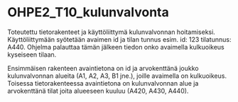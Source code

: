 ﻿# OHPE2_T10_kulunvalvonta
Toteutettu tietorakenteet ja käyttöliittymä kulunvalvonnan hoitamiseksi. Käyttöliittymään syötetään avaimen id ja tilan tunnus esim. id: 123 tilatunnus: A440. Ohjelma palauttaa tämän jälkeen tiedon onko avaimella kulkuoikeus kyseiseen tilaan.

Ensimmäisen rakenteen avaintietona on id ja arvokenttänä joukko kulunvalvonnan alueita (A1, A2, A3, B1 jne.), joille avaimella on kulkuoikeus. Toisessa tietorakenteessa avaintietona on kulunvalvonnan alue ja arvokenttänä tilat joita alueeseen kuuluu (A420, A430, A440).
